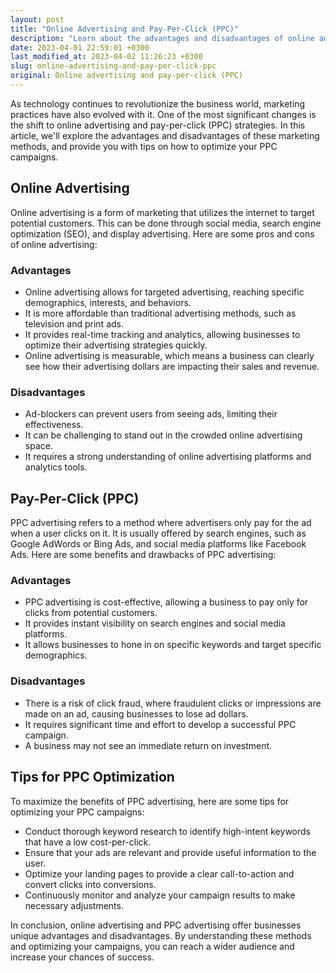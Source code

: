 ```yaml
---
layout: post
title: "Online Advertising and Pay-Per-Click (PPC)"
description: "Learn about the advantages and disadvantages of online advertising and pay-per-click (PPC) strategies for your business in this informative article."
date: 2023-04-01 22:59:01 +0300
last_modified_at: 2023-04-02 11:26:23 +0300
slug: online-advertising-and-pay-per-click-ppc
original: Online advertising and pay-per-click (PPC)
---
```

As technology continues to revolutionize the business world, marketing practices have also evolved with it. One of the most significant changes is the shift to online advertising and pay-per-click (PPC) strategies. In this article, we'll explore the advantages and disadvantages of these marketing methods, and provide you with tips on how to optimize your PPC campaigns.

## Online Advertising

Online advertising is a form of marketing that utilizes the internet to target potential customers. This can be done through social media, search engine optimization (SEO), and display advertising. Here are some pros and cons of online advertising:

### Advantages

* Online advertising allows for targeted advertising, reaching specific demographics, interests, and behaviors.
* It is more affordable than traditional advertising methods, such as television and print ads.
* It provides real-time tracking and analytics, allowing businesses to optimize their advertising strategies quickly.
* Online advertising is measurable, which means a business can clearly see how their advertising dollars are impacting their sales and revenue.

### Disadvantages

* Ad-blockers can prevent users from seeing ads, limiting their effectiveness.
* It can be challenging to stand out in the crowded online advertising space.
* It requires a strong understanding of online advertising platforms and analytics tools.

## Pay-Per-Click (PPC)

PPC advertising refers to a method where advertisers only pay for the ad when a user clicks on it. It is usually offered by search engines, such as Google AdWords or Bing Ads, and social media platforms like Facebook Ads. Here are some benefits and drawbacks of PPC advertising:

### Advantages

* PPC advertising is cost-effective, allowing a business to pay only for clicks from potential customers.
* It provides instant visibility on search engines and social media platforms.
* It allows businesses to hone in on specific keywords and target specific demographics.

### Disadvantages

* There is a risk of click fraud, where fraudulent clicks or impressions are made on an ad, causing businesses to lose ad dollars.
* It requires significant time and effort to develop a successful PPC campaign.
* A business may not see an immediate return on investment.

## Tips for PPC Optimization

To maximize the benefits of PPC advertising, here are some tips for optimizing your PPC campaigns:

* Conduct thorough keyword research to identify high-intent keywords that have a low cost-per-click.
* Ensure that your ads are relevant and provide useful information to the user.
* Optimize your landing pages to provide a clear call-to-action and convert clicks into conversions.
* Continuously monitor and analyze your campaign results to make necessary adjustments.

In conclusion, online advertising and PPC advertising offer businesses unique advantages and disadvantages. By understanding these methods and optimizing your campaigns, you can reach a wider audience and increase your chances of success.